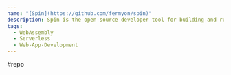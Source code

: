 ```yaml
---
name: "[Spin](https://github.com/fermyon/spin)"
description: Spin is the open source developer tool for building and running serverless applications powered by WebAssembly.
tags:
  - WebAssembly
  - Serverless
  - Web-App-Development
---
```

#repo
